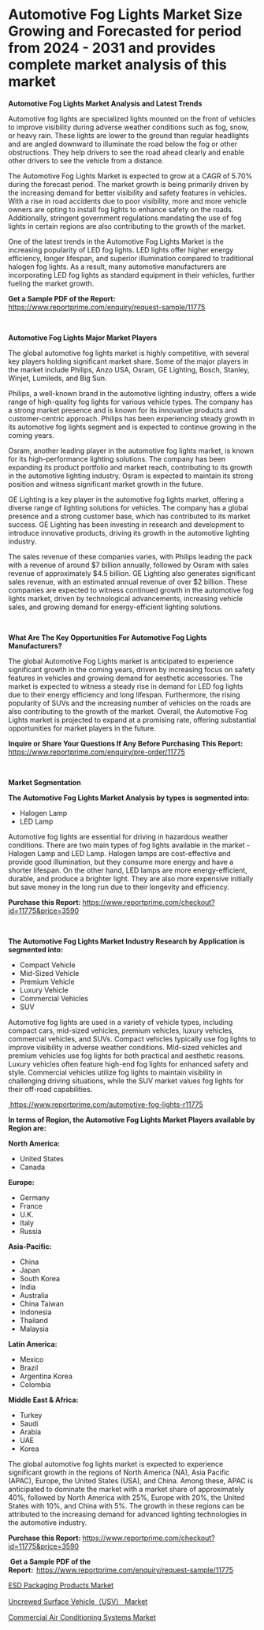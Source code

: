 <p><h1>Automotive Fog Lights Market Size Growing and Forecasted for period from 2024 - 2031 and provides complete market analysis of this market</h1></p><p><strong>Automotive Fog Lights Market Analysis and Latest Trends</strong></p>
<p><p>Automotive fog lights are specialized lights mounted on the front of vehicles to improve visibility during adverse weather conditions such as fog, snow, or heavy rain. These lights are lower to the ground than regular headlights and are angled downward to illuminate the road below the fog or other obstructions. They help drivers to see the road ahead clearly and enable other drivers to see the vehicle from a distance.</p><p>The Automotive Fog Lights Market is expected to grow at a CAGR of 5.70% during the forecast period. The market growth is being primarily driven by the increasing demand for better visibility and safety features in vehicles. With a rise in road accidents due to poor visibility, more and more vehicle owners are opting to install fog lights to enhance safety on the roads. Additionally, stringent government regulations mandating the use of fog lights in certain regions are also contributing to the growth of the market.</p><p>One of the latest trends in the Automotive Fog Lights Market is the increasing popularity of LED fog lights. LED lights offer higher energy efficiency, longer lifespan, and superior illumination compared to traditional halogen fog lights. As a result, many automotive manufacturers are incorporating LED fog lights as standard equipment in their vehicles, further fueling the market growth.</p></p>
<p><strong>Get a Sample PDF of the Report:&nbsp;</strong> <a href="https://www.reportprime.com/enquiry/request-sample/11775">https://www.reportprime.com/enquiry/request-sample/11775</a></p>
<p>&nbsp;</p>
<p><strong>Automotive Fog Lights Major Market Players</strong></p>
<p><p>The global automotive fog lights market is highly competitive, with several key players holding significant market share. Some of the major players in the market include Philips, Anzo USA, Osram, GE Lighting, Bosch, Stanley, Winjet, Lumileds, and Big Sun.</p><p>Philips, a well-known brand in the automotive lighting industry, offers a wide range of high-quality fog lights for various vehicle types. The company has a strong market presence and is known for its innovative products and customer-centric approach. Philips has been experiencing steady growth in its automotive fog lights segment and is expected to continue growing in the coming years.</p><p>Osram, another leading player in the automotive fog lights market, is known for its high-performance lighting solutions. The company has been expanding its product portfolio and market reach, contributing to its growth in the automotive lighting industry. Osram is expected to maintain its strong position and witness significant market growth in the future.</p><p>GE Lighting is a key player in the automotive fog lights market, offering a diverse range of lighting solutions for vehicles. The company has a global presence and a strong customer base, which has contributed to its market success. GE Lighting has been investing in research and development to introduce innovative products, driving its growth in the automotive lighting industry.</p><p>The sales revenue of these companies varies, with Philips leading the pack with a revenue of around $7 billion annually, followed by Osram with sales revenue of approximately $4.5 billion. GE Lighting also generates significant sales revenue, with an estimated annual revenue of over $2 billion. These companies are expected to witness continued growth in the automotive fog lights market, driven by technological advancements, increasing vehicle sales, and growing demand for energy-efficient lighting solutions.</p></p>
<p>&nbsp;</p>
<p><strong>What Are The Key Opportunities For Automotive Fog Lights Manufacturers?</strong></p>
<p><p>The global Automotive Fog Lights market is anticipated to experience significant growth in the coming years, driven by increasing focus on safety features in vehicles and growing demand for aesthetic accessories. The market is expected to witness a steady rise in demand for LED fog lights due to their energy efficiency and long lifespan. Furthermore, the rising popularity of SUVs and the increasing number of vehicles on the roads are also contributing to the growth of the market. Overall, the Automotive Fog Lights market is projected to expand at a promising rate, offering substantial opportunities for market players in the future.</p></p>
<p><strong>Inquire or Share Your Questions If Any Before Purchasing This Report:</strong> <a href="https://www.reportprime.com/enquiry/pre-order/11775">https://www.reportprime.com/enquiry/pre-order/11775</a></p>
<p>&nbsp;</p>
<p><strong>Market Segmentation</strong></p>
<p><strong>The Automotive Fog Lights Market Analysis by types is segmented into:</strong></p>
<p><ul><li>Halogen Lamp</li><li>LED Lamp</li></ul></p>
<p><p>Automotive fog lights are essential for driving in hazardous weather conditions. There are two main types of fog lights available in the market - Halogen Lamp and LED Lamp. Halogen lamps are cost-effective and provide good illumination, but they consume more energy and have a shorter lifespan. On the other hand, LED lamps are more energy-efficient, durable, and produce a brighter light. They are also more expensive initially but save money in the long run due to their longevity and efficiency.</p></p>
<p><strong>Purchase this Report:&nbsp;</strong><a href="https://www.reportprime.com/checkout?id=11775&price=3590">https://www.reportprime.com/checkout?id=11775&price=3590</a></p>
<p>&nbsp;</p>
<p><strong>The Automotive Fog Lights Market Industry Research by Application is segmented into:</strong></p>
<p><ul><li>Compact Vehicle</li><li>Mid-Sized Vehicle</li><li>Premium Vehicle</li><li>Luxury Vehicle</li><li>Commercial Vehicles</li><li>SUV</li></ul></p>
<p><p>Automotive fog lights are used in a variety of vehicle types, including compact cars, mid-sized vehicles, premium vehicles, luxury vehicles, commercial vehicles, and SUVs. Compact vehicles typically use fog lights to improve visibility in adverse weather conditions. Mid-sized vehicles and premium vehicles use fog lights for both practical and aesthetic reasons. Luxury vehicles often feature high-end fog lights for enhanced safety and style. Commercial vehicles utilize fog lights to maintain visibility in challenging driving situations, while the SUV market values fog lights for their off-road capabilities.</p></p>
<p><a href="https://www.reportprime.com/automotive-fog-lights-r11775">&nbsp;https://www.reportprime.com/automotive-fog-lights-r11775</a></p>
<p><strong>In terms of Region, the Automotive Fog Lights Market Players available by Region are:</strong></p>
<p>
    <p> <strong> North America: </strong>
        <ul>
            <li>United States</li>
            <li>Canada</li>
        </ul>
        </p> 
    <p> <strong> Europe: </strong>
        <ul>
            <li>Germany</li>
            <li>France</li>
            <li>U.K.</li>
            <li>Italy</li>
            <li>Russia</li>
        </ul>
        </p> 
    <p> <strong> Asia-Pacific: </strong>
        <ul>
            <li>China</li>
            <li>Japan</li>
            <li>South Korea</li>
            <li>India</li>
            <li>Australia</li>
            <li>China Taiwan</li>
            <li>Indonesia</li>
            <li>Thailand</li>
            <li>Malaysia</li>
        </ul>
        </p> 
    <p> <strong> Latin America: </strong>
        <ul>
            <li>Mexico</li>
            <li>Brazil</li>
            <li>Argentina Korea</li>
            <li>Colombia</li>
        </ul>
        </p> 
    <p> <strong> Middle East & Africa: </strong>
        <ul>
            <li>Turkey</li>
            <li>Saudi</li>
            <li>Arabia</li>
            <li>UAE</li>
            <li>Korea</li>
        </ul>
    </p>
    </p>
<p><p>The global automotive fog lights market is expected to experience significant growth in the regions of North America (NA), Asia Pacific (APAC), Europe, the United States (USA), and China. Among these, APAC is anticipated to dominate the market with a market share of approximately 40%, followed by North America with 25%, Europe with 20%, the United States with 10%, and China with 5%. The growth in these regions can be attributed to the increasing demand for advanced lighting technologies in the automotive industry.</p></p>
<p><strong>Purchase this Report: </strong><a href="https://www.reportprime.com/checkout?id=11775&price=3590">https://www.reportprime.com/checkout?id=11775&price=3590</a></p>
<p>&nbsp;<strong>Get a Sample PDF of the Report:&nbsp;&nbsp;</strong><a href="https://www.reportprime.com/enquiry/request-sample/11775">https://www.reportprime.com/enquiry/request-sample/11775</a></p>
<p><strong></strong></p>
<p><p><a href="https://www.linkedin.com/pulse/global-esd-packaging-products-market-types-applications-major-players-ntsmc?trackingId=lsq3kjk%2FDyAKhR6091CmOg%3D%3D">ESD Packaging Products Market</a></p><p><a href="https://www.linkedin.com/pulse/uncrewed-surface-vehicleusv-market-size-examines-its-scope-primary-lafxc?trackingId=%2BlyK0O5Y1mGUeGcCzwd7vw%3D%3D">Uncrewed Surface Vehicle（USV） Market</a></p><p><a href="https://www.linkedin.com/pulse/commercial-air-conditioning-systems-market-furnish-information-btpfc?trackingId=7a676%2BOfwi3OCkbvcDPhUA%3D%3D">Commercial Air Conditioning Systems Market</a></p></p>